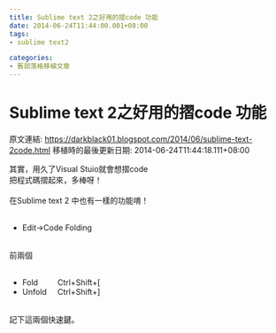 ```yaml
---
title: Sublime text 2之好用的摺code 功能
date: 2014-06-24T11:44:00.001+08:00
tags: 
- sublime text2

categories:
- 舊部落格移植文章
---
```


# Sublime text 2之好用的摺code 功能

原文連結: https://darkblack01.blogspot.com/2014/06/sublime-text-2code.html
移植時的最後更新日期: 2014-06-24T11:44:18.111+08:00

其實，用久了Visual Stuio就會想摺code<br />把程式碼摺起來，多棒呀！<br /><br />在Sublime text 2 中也有一樣的功能唷！<br /><br /><ul><li>Edit-&gt;Code Folding</li></ul><br />前兩個<br /><br /><ul><li>Fold &nbsp; &nbsp; &nbsp; &nbsp; Ctrl+Shift+[</li><li>Unfold &nbsp; &nbsp; Ctrl+Shift+]</li></ul><br />記下這兩個快速鍵。
